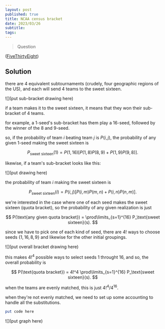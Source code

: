 ```yaml
---
layout: post
published: true
title: NCAA census bracket
date: 2023/03/26
subtitle:
tags:
---
```


>Question

<!--more-->

([FiveThirtyEight](URL))

## Solution

there are $4$ equivalent subtournaments (crudely, four geographic regions of the US), and each will send $4$ teams to the sweet sixteen.

![](put sub-bracket drawing here)

if a team makes it to the sweet sixteen, it means that they won their sub-bracket of $4$ teams.

for example, a $1$-seed's sub-bracket has them play a $16$-seed, followed by the winner of the $8$ and $9$-seed.

so, if the probability of team $i$ beating team $j$ is $P(i,j),$ the probability of any given $1$-seed making the sweet sixteen is 

$$ P_\text{sweet sixteen}(1) = P(1,16)\left[P(1,8)P(8,9) + P(1,9)P(9,8)\right]. $$

likewise, if a team's sub-bracket looks like this:

![](put drawing here)

the probability of team $i$ making the sweet sixteen is

$$ P_\text{sweet sixteen}(i) = P(i,j)\left[P(i,m)P(m,n) + P(i,n)P(n,m)\right]. $$

we're interested in the case where one of each seed makes the sweet sixteen (quota bracket), so the probability of any given realization is just

$$ P(\text{any given quota bracket}) = \prod\limits_{s=1}^{16} P_\text{sweet sixteen}(s). $$

since we have to pick one of each kind of seed, there are $4!$ ways to choose seeds $\{1,16,8,9\}$ and likewise for the other initial groupings. 

![](put overall bracket drawing here)

this makes $4!^4$ possible ways to select seeds $1$ throught $16,$ and so, the overall probability is

$$ P(\text{quota bracket}) = 4!^4 \prod\limits_{s=1}^{16} P_\text{sweet sixteen}(s). $$

when the teams are evenly matched, this is just $4!^4/4^{16}.$

when they're not evenly matched, we need to set up some accounting to handle all the substitutions.

```mathematica
put code here
```

![](put graph here)

<br>
